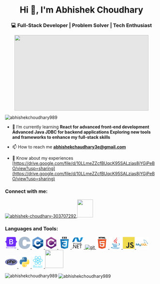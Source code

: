 
<h1 align="center">Hi 👋, I'm Abhishek Choudhary</h1>
<h3 align="center">💻 Full-Stack Developer | Problem Solver | Tech Enthusiast</h3>
<img style="display: block;-webkit-user-select: none;margin: auto;cursor: zoom-in;background-color: hsl(0, 0%, 90%);" src="https://user-images.githubusercontent.com/74038190/225813708-98b745f2-7d22-48cf-9150-083f1b00d6c9.gif" width="442" height="249">
<p align="left"> <img src="https://komarev.com/ghpvc/?username=abhishekchoudhary989&label=Profile%20views&color=0e75b6&style=flat" alt="abhishekchoudhary989" /> </p>

- 🌱 I’m currently learning **React for advanced front-end development Advanced Java JDBC for backend applications Exploring new tools and frameworks to enhance my full-stack skills**

- 📫 How to reach me **abhishekchaudhary3e@gmail.com**

- 📄 Know about my experiences [https://drive.google.com/file/d/10LLmeZZcfBUqcK95SALzias8jYGjPeBO/view?usp=sharing](https://drive.google.com/file/d/10LLmeZZcfBUqcK95SALzias8jYGjPeBO/view?usp=sharing)

<h3 align="left">Connect with me:</h3>
<p align="left">
<a href="https://linkedin.com/in/abhishek-choudhary-303707292" target="blank"><img align="center" src="https://raw.githubusercontent.com/rahuldkjain/github-profile-readme-generator/master/src/images/icons/Social/linked-in-alt.svg" alt="abhishek-choudhary-303707292" height="30" width="40" />
</a> <a><img src="https://user-images.githubusercontent.com/74038190/227779362-cacda485-cab4-4e28-8a27-a4d2a918a7ac.gif" style="max-width: 100%; display: inline-block;" data-target="animated-image.originalImage" width="52" height="59" ></a>
</p>

<h3 align="left">Languages and Tools:</h3>
<p align="left"> <a href="https://getbootstrap.com" target="_blank" rel="noreferrer"> <img src="https://raw.githubusercontent.com/devicons/devicon/master/icons/bootstrap/bootstrap-plain-wordmark.svg" alt="bootstrap" width="40" height="40"/> </a> <a href="https://www.cprogramming.com/" target="_blank" rel="noreferrer"> <img src="https://raw.githubusercontent.com/devicons/devicon/master/icons/c/c-original.svg" alt="c" width="40" height="40"/> </a> <a href="https://www.w3schools.com/cpp/" target="_blank" rel="noreferrer"> <img src="https://raw.githubusercontent.com/devicons/devicon/master/icons/cplusplus/cplusplus-original.svg" alt="cplusplus" width="40" height="40"/> </a> <a href="https://www.w3schools.com/cs/" target="_blank" rel="noreferrer"> <img src="https://raw.githubusercontent.com/devicons/devicon/master/icons/csharp/csharp-original.svg" alt="csharp" width="40" height="40"/> </a> <a href="https://www.w3schools.com/css/" target="_blank" rel="noreferrer"> <img src="https://raw.githubusercontent.com/devicons/devicon/master/icons/css3/css3-original-wordmark.svg" alt="css3" width="40" height="40"/> </a> <a href="https://dotnet.microsoft.com/" target="_blank" rel="noreferrer"> <img src="https://raw.githubusercontent.com/devicons/devicon/master/icons/dot-net/dot-net-original-wordmark.svg" alt="dotnet" width="40" height="40"/> </a> <a href="https://git-scm.com/" target="_blank" rel="noreferrer"> <img src="https://www.vectorlogo.zone/logos/git-scm/git-scm-icon.svg" alt="git" width="40" height="40"/> </a> <a href="https://www.w3.org/html/" target="_blank" rel="noreferrer"> <img src="https://raw.githubusercontent.com/devicons/devicon/master/icons/html5/html5-original-wordmark.svg" alt="html5" width="40" height="40"/> </a> <a href="https://www.java.com" target="_blank" rel="noreferrer"> <img src="https://raw.githubusercontent.com/devicons/devicon/master/icons/java/java-original.svg" alt="java" width="40" height="40"/> </a> <a href="https://developer.mozilla.org/en-US/docs/Web/JavaScript" target="_blank" rel="noreferrer"> <img src="https://raw.githubusercontent.com/devicons/devicon/master/icons/javascript/javascript-original.svg" alt="javascript" width="40" height="40"/> </a> <a href="https://www.mysql.com/" target="_blank" rel="noreferrer"> <img src="https://raw.githubusercontent.com/devicons/devicon/master/icons/mysql/mysql-original-wordmark.svg" alt="mysql" width="40" height="40"/> </a> <a href="https://www.php.net" target="_blank" rel="noreferrer"> <img src="https://raw.githubusercontent.com/devicons/devicon/master/icons/php/php-original.svg" alt="php" width="40" height="40"/> </a> <a href="https://www.python.org" target="_blank" rel="noreferrer"> <img src="https://raw.githubusercontent.com/devicons/devicon/master/icons/python/python-original.svg" alt="python" width="40" height="40"/> </a> <a href="https://reactjs.org/" target="_blank" rel="noreferrer"> <img src="https://raw.githubusercontent.com/devicons/devicon/master/icons/react/react-original-wordmark.svg" alt="react" width="40" height="40"/> </a> 
<img src="https://user-images.githubusercontent.com/74038190/235223599-0eadbd7c-c916-4f24-af9d-9242730e6172.gif" style="max-width: 100%; display: inline-block;" data-target="animated-image.originalImage"  height="60" width="60" ></p>

<p><img align="left" src="https://github-readme-stats.vercel.app/api/top-langs?username=abhishekchoudhary989&show_icons=true&locale=en&layout=compact" alt="abhishekchoudhary989" /></p>

<p>&nbsp;<img align="center" src="https://github-readme-stats.vercel.app/api?username=abhishekchoudhary989&show_icons=true&locale=en" alt="abhishekchoudhary989" /></p>
